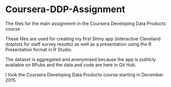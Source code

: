 # Coursera-DDP-Assignment
The files for the main assignment in the Coursera Developing Data Products course

These files are used for creating my first Shiny app (interactive Cleveland dotplots for staff survey results) as well as a presentation using the R Presentation format in R Studio.

The dataset is aggregated and anonymised because the app is publicly available on RPubs and the data and code are here in Git Hub.

I took the Coursera Developing Data Products course starting in December 2015.
